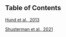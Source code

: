 ## Table of Contents

[Hund et al., 2013](hund_attack_kaslr.md)

[Shusterman et al., 2021](shusterman_pp0.md)
